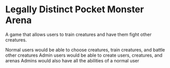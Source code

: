 # Legally Distinct Pocket Monster Arena

A game that allows users to train creatures and have them fight other creatures.

Normal users would be able to choose creatures, train creatures, and battle other creatures
Admin users would be able to create users, creatures, and arenas
Admins would also have all the abilities of a normal user
